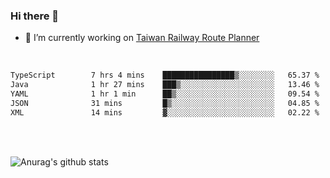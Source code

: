 ### Hi there 👋

- 🔭 I’m currently working on [Taiwan Railway Route Planner](https://github.com/Taiwan-Railway-Route-Planner)

<br/>

<!--START_SECTION:waka-->

```txt
TypeScript        7 hrs 4 mins    ████████████████▒░░░░░░░░   65.37 %
Java              1 hr 27 mins    ███▒░░░░░░░░░░░░░░░░░░░░░   13.46 %
YAML              1 hr 1 min      ██▒░░░░░░░░░░░░░░░░░░░░░░   09.54 %
JSON              31 mins         █▒░░░░░░░░░░░░░░░░░░░░░░░   04.85 %
XML               14 mins         ▓░░░░░░░░░░░░░░░░░░░░░░░░   02.22 %
```

<!--END_SECTION:waka-->

<br/>
<br/>

![Anurag's github stats](https://github-readme-stats.vercel.app/api?username=DepickereSven&show_icons=true&theme=tokyonight)



<!--
**DepickereSven/DepickereSven** is a ✨ _special_ ✨ repository because its `README.md` (this file) appears on your GitHub profile.

Here are some ideas to get you started:

- 🔭 I’m currently working on ...
- 🌱 I’m currently learning ...
- 👯 I’m looking to collaborate on ...
- 🤔 I’m looking for help with ...
- 💬 Ask me about ...
- 📫 How to reach me: ...
- 😄 Pronouns: ...
- ⚡ Fun fact: ...
-->
